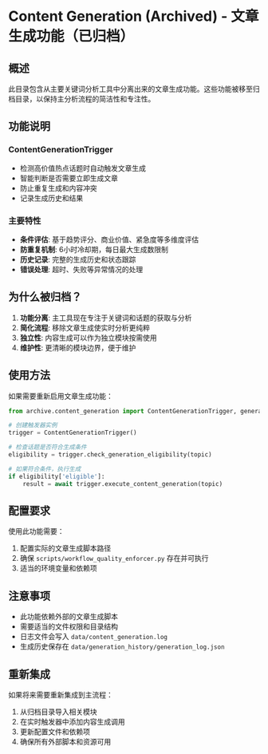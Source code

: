 # Content Generation (Archived) - 文章生成功能（已归档）

## 概述

此目录包含从主要关键词分析工具中分离出来的文章生成功能。这些功能被移至归档目录，以保持主分析流程的简洁性和专注性。

## 功能说明

### ContentGenerationTrigger
- 检测高价值热点话题时自动触发文章生成
- 智能判断是否需要立即生成文章
- 防止重复生成和内容冲突
- 记录生成历史和结果

### 主要特性
- **条件评估**: 基于趋势评分、商业价值、紧急度等多维度评估
- **防重复机制**: 6小时冷却期，每日最大生成数限制
- **历史记录**: 完整的生成历史和状态跟踪
- **错误处理**: 超时、失败等异常情况的处理

## 为什么被归档？

1. **功能分离**: 主工具现在专注于关键词和话题的获取与分析
2. **简化流程**: 移除文章生成使实时分析更纯粹
3. **独立性**: 内容生成可以作为独立模块按需使用
4. **维护性**: 更清晰的模块边界，便于维护

## 使用方法

如果需要重新启用文章生成功能：

```python
from archive.content_generation import ContentGenerationTrigger, generate_content_for_topic

# 创建触发器实例
trigger = ContentGenerationTrigger()

# 检查话题是否符合生成条件
eligibility = trigger.check_generation_eligibility(topic)

# 如果符合条件，执行生成
if eligibility['eligible']:
    result = await trigger.execute_content_generation(topic)
```

## 配置要求

使用此功能需要：
1. 配置实际的文章生成脚本路径
2. 确保 `scripts/workflow_quality_enforcer.py` 存在并可执行
3. 适当的环境变量和依赖项

## 注意事项

- 此功能依赖外部的文章生成脚本
- 需要适当的文件权限和目录结构
- 日志文件会写入 `data/content_generation.log`
- 生成历史保存在 `data/generation_history/generation_log.json`

## 重新集成

如果将来需要重新集成到主流程：
1. 从归档目录导入相关模块
2. 在实时触发器中添加内容生成调用
3. 更新配置文件和依赖项
4. 确保所有外部脚本和资源可用